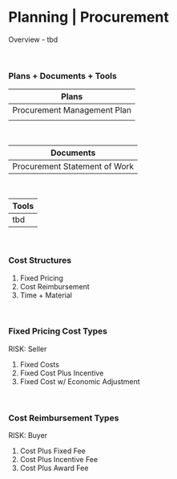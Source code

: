 # Planning | Procurement

Overview - tbd

<br>

### Plans + Documents + Tools

| Plans                       |
| --------------------------- |
| Procurement Management Plan |
|                             |

<br>

| Documents                     |
| ----------------------------- |
| Procurement Statement of Work |

<br>

| Tools |
| ----- |
| tbd   |

<br>

### Cost Structures

1. Fixed Pricing
2. Cost Reimbursement
3. Time + Material

<br>

### Fixed Pricing Cost Types

RISK: Seller

1. Fixed Costs
2. Fixed Cost Plus Incentive
3. Fixed Cost w/ Economic Adjustment

<br>

### Cost Reimbursement Types

RISK: Buyer

1. Cost Plus Fixed Fee
2. Cost Plus Incentive Fee
3. Cost Plus Award Fee
